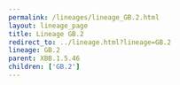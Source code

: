 ```yaml
---
permalink: /lineages/lineage_GB.2.html
layout: lineage_page
title: Lineage GB.2
redirect_to: ../lineage.html?lineage=GB.2
lineage: GB.2
parent: XBB.1.5.46
children: ['GB.2']
---
```


